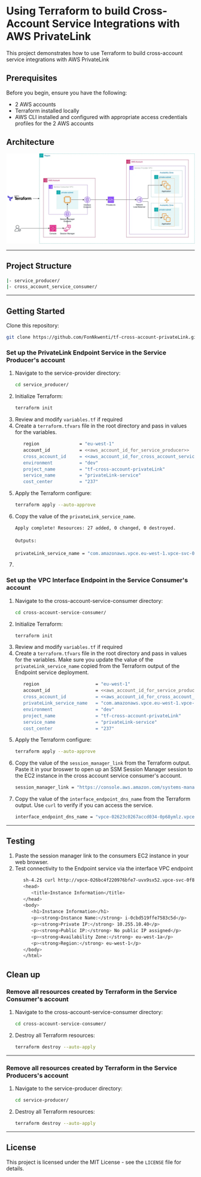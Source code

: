 # Using Terraform to build Cross-Account Service Integrations with AWS PrivateLink
This project demonstrates how to use Terraform to build cross-account service integrations with AWS PrivateLink

## Prerequisites
Before you begin, ensure you have the following:

- 2 AWS accounts
- Terraform installed locally
- AWS CLI installed and configured with appropriate access credentials profiles for the 2 AWS accounts

## Architecture
![Diagram](cross-account-privatelink-cross-account.webp)

---

## Project Structure
```bash
|- service_producer/
|- cross_account_service_consumer/
```
---
## Getting Started

Clone this repository:

   ```bash
   git clone https://github.com/FonNkwenti/tf-cross-account-privateLink.git
   ```


### Set up the PrivateLink Endpoint Service in the Service Producer's account
1. Navigate to the service-provider directory:
   ```bash
   cd service_producer/
   ```
2. Initialize Terraform:
   ```bash
   terraform init
   ```
3. Review and modify `variables.tf` if required
4. Create a `terraform.tfvars` file in the root directory and pass in values for the variables.
   ```bash
      region               = "eu-west-1"
      account_id           = <<aws_account_id_for_service_producer>>
      cross_account_id     = <<aws_account_id_for_cross_account_service_consumer>>
      environment          = "dev"
      project_name         = "tf-cross-account-privateLink"
      service_name         = "privateLink-service"
      cost_center          = "237"
   ```
5. Apply the Terraform configure:
   ```bash
   terraform apply --auto-approve
   ```
6. Copy the value of the `privateLink_service_name`. 
   ```bash
   Apply complete! Resources: 27 added, 0 changed, 0 destroyed.

   Outputs:

   privateLink_service_name = "com.amazonaws.vpce.eu-west-1.vpce-svc-058a2bf106bf77968"

   ```
7.   


### Set up the VPC Interface Endpoint in the Service Consumer's account
1. Navigate to the cross-account-service-consumer directory:
   ```bash
   cd cross-account-service-consumer/
   ```
2. Initialize Terraform:
   ```bash
   terraform init
   ```
3. Review and modify `variables.tf` if required
4. Create a `terraform.tfvars` file in the root directory and pass in values for the variables. Make sure you update the value of the `privateLink_service_name` copied from the Terraform output of the Endpoint service deployment.
   ```bash
      region                     = "eu-west-1"
      account_id                 = <<aws_account_id_for_service_producer>>
      cross_account_id           = <<aws_account_id_for_cross_account_service_consumer>>
      privateLink_service_name   = "com.amazonaws.vpce.eu-west-1.vpce-svc-0aa398ea0d6f8741a"
      environment                = "dev"
      project_name               = "tf-cross-account-privateLink"
      service_name               = "privateLink-service"
      cost_center                = "237"
   ```
5. Apply the Terraform configure:
   ```bash
   terraform apply --auto-approve
   ```
6. Copy the value of the `session_manager_link` from the Terraform output. Paste it in your broswer to open up an SSM Session Manager session to the EC2 instance in the cross account service consumer's account. 
   ```bash
   session_manager_link = "https://console.aws.amazon.com/systems-manager/session-manager/i-079d5d8918970a57a"

   ```
7. Copy the value of the `interface_endpoint_dns_name` from the Terraform output. Use `curl` to verify if you can access the service.   
   ```bash
   interface_endpoint_dns_name = "vpce-02623c0267accd034-0p68ymlz.vpce-svc-058a2bf106bf77968.eu-west-1.vpce.amazonaws.com"

   ```
---

## Testing
1. Paste the session manager link to the consumers EC2 instance in your web browser.
2. Test connectivity to the Endpoint service via the interface VPC endpoint
   ```bash
      sh-4.2$ curl http://vpce-026bc4f220976bfe7-uvx9sx52.vpce-svc-0f8de98ff3b50bd01.eu-west-1.vpce.amazonaws.com<html>
      <head>
         <title>Instance Information</title>
      </head>
      <body>
         <h1>Instance Information</h1>
         <p><strong>Instance Name:</strong> i-0cbd519ffe7583c5d</p>
         <p><strong>Private IP:</strong> 10.255.10.40</p>
         <p><strong>Public IP:</strong> No public IP assigned</p>
         <p><strong>Availability Zone:</strong> eu-west-1a</p>
         <p><strong>Region:</strong> eu-west-1</p>
      </body>
      </html>
   ```

## Clean up

### Remove all resources created by Terraform in the Service Consumer's account
1. Navigate to the cross-account-service-consumer directory:
   ```bash
   cd cross-account-service-consumer/
   ```
2. Destroy all Terraform resources:
   ```bash
   terraform destroy --auto-apply
   ```
---
### Remove all resources created by Terraform in the Service Producers's account
1. Navigate to the service-producer directory:
   ```bash
   cd service-producer/
   ```
2. Destroy all Terraform resources:
   ```bash
   terraform destroy --auto-apply
   ```
---


<!-- ## Step-by-step Turial -->


## License

This project is licensed under the MIT License - see the `LICENSE` file for details.
